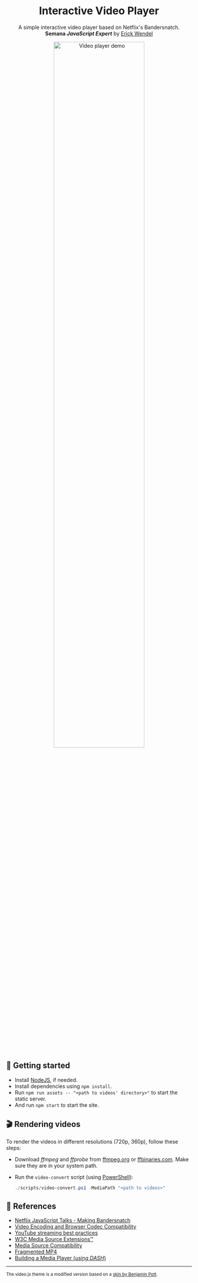 
<h1 align="center">Interactive Video Player</h1>
<p align="center">
  <span>A simple interactive video player based on Netflix's Bandersnatch.<span>
  <br />
  <span>
    <strong>Semana <em>JavaScript Expert</em></strong> by
    <a href="https://erickwendel.com.br">Erick Wendel</a>
  </span>
</p>

<div align="center">
  <img src="./assets/home.png" alt="Video player demo" width="70%" />
</div>


## :rocket: Getting started
- Install [NodeJS](https://nodejs.org), if needed.
- Install dependencies using `npm install`.
- Run `npm run assets -- "<path to videos' directory>"` to start the static server.
- And run `npm start` to start the site.


## :clapper: Rendering videos
To render the videos in different resolutions (720p, 360p), follow these steps:

- Download _ffmpeg_ and _ffprobe_ from [ffmpeg.org](https://ffmpeg.org) or [ffbinaries.com](https://ffbinaries.com). Make sure they are in your system path.

- Run the `video-convert` script (using [PowerShell](https://github.com/PowerShell/PowerShell)):
  ```powershell
  ./scripts/video-convert.ps1 -MediaPath "<path to videos>"
  ```


## :book: References
- [Netflix JavaScript Talks - Making Bandersnatch](https://www.youtube.com/watch?v=WLqc0EX8Bmg&feature=youtu.be)
- [Video Encoding and Browser Codec Compatibility](https://gist.github.com/Vestride/278e13915894821e1d6f)
- [YouTube streaming best practices](https://support.google.com/youtube/answer/2853702?hl=en)
- [W3C Media Source Extensions&trade;](https://www.w3.org/TR/media-source)
- [Media Source Compatibility](https://caniuse.com/mediasource)
- [Fragmented MP4](https://stackoverflow.com/questions/35177797/what-exactly-is-fragmented-mp4fmp4-how-is-it-different-from-normal-mp4)
- [Building a Media Player (_using DASH_)](https://www.youtube.com/watch?v=CPFE34ngysU)

---
<small>
  The video.js theme is a modified version based on a <a href="https://codepen.io/benjipott/pen/JELELN">skin by Benjamin Pott</a>.
</small>
